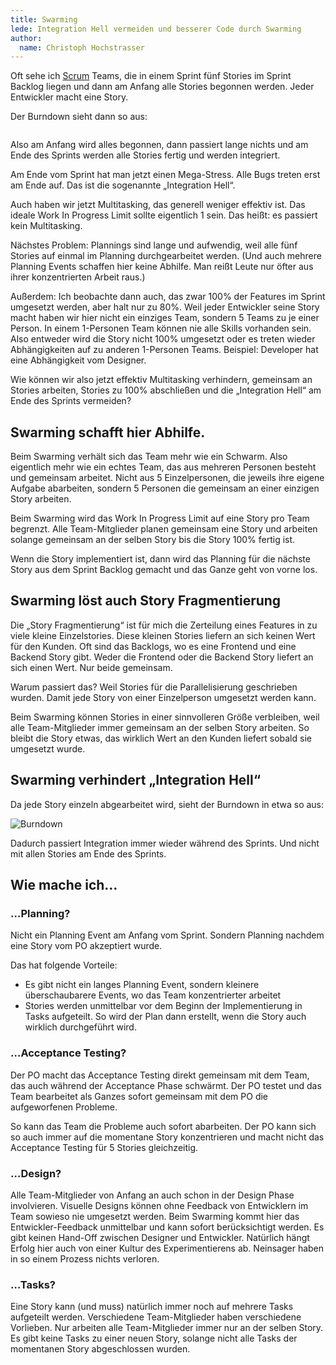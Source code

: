 ```yaml
---
title: Swarming
lede: Integration Hell vermeiden und besserer Code durch Swarming
author:
  name: Christoph Hochstrasser
---
```


Oft sehe ich [Scrum](/kb/scrum) Teams, die in einem Sprint fünf Stories im Sprint Backlog liegen und dann am Anfang alle Stories begonnen werden. Jeder Entwickler macht eine Story.

Der Burndown sieht dann so aus:

<img src='https://assets.better.co.at/images/Integration%20Hell.jpeg' alt='' />

Also am Anfang wird alles begonnen, dann passiert lange nichts und am Ende des Sprints werden alle Stories fertig und werden integriert.

Am Ende vom Sprint hat man jetzt einen Mega-Stress. Alle Bugs treten erst am Ende auf. Das ist die sogenannte „Integration Hell“.

Auch haben wir jetzt Multitasking, das generell weniger effektiv ist. Das ideale Work In Progress Limit sollte eigentlich 1 sein. Das heißt: es passiert kein Multitasking.

Nächstes Problem: Plannings sind lange und aufwendig, weil alle fünf Stories auf einmal im Planning durchgearbeitet werden. (Und auch mehrere Planning Events schaffen hier keine Abhilfe. Man reißt Leute nur öfter aus ihrer konzentrierten Arbeit raus.)

Außerdem: Ich beobachte dann auch, das zwar 100% der Features im Sprint umgesetzt werden, aber halt nur zu 80%. Weil jeder Entwickler seine Story macht haben wir hier nicht ein einziges Team, sondern 5 Teams zu je einer Person. In einem 1-Personen Team können nie alle Skills vorhanden sein. Also entweder wird die Story nicht 100% umgesetzt oder es treten wieder Abhängigkeiten auf zu anderen 1-Personen Teams. Beispiel: Developer hat eine Abhängigkeit vom Designer.

Wie können wir also jetzt effektiv Multitasking verhindern, gemeinsam an Stories arbeiten, Stories zu 100% abschließen und die „Integration Hell“ am Ende des Sprints vermeiden?

## Swarming schafft hier Abhilfe.

Beim Swarming verhält sich das Team mehr wie ein Schwarm. Also eigentlich mehr wie ein echtes Team, das aus mehreren Personen besteht und gemeinsam arbeitet. Nicht aus 5 Einzelpersonen, die jeweils ihre eigene Aufgabe abarbeiten, sondern 5 Personen die gemeinsam an einer einzigen Story arbeiten.

Beim Swarming wird das Work In Progress Limit auf eine Story pro Team begrenzt. Alle Team-Mitglieder planen gemeinsam eine Story und arbeiten solange gemeinsam an der selben Story bis die Story 100% fertig ist.

Wenn die Story implementiert ist, dann wird das Planning für die nächste Story aus dem Sprint Backlog gemacht und das Ganze geht von vorne los.

## Swarming löst auch Story Fragmentierung

Die „Story Fragmentierung“ ist für mich die Zerteilung eines Features in zu viele kleine Einzelstories. Diese kleinen Stories liefern an sich keinen Wert für den Kunden. Oft sind das Backlogs, wo es eine Frontend und eine Backend Story gibt. Weder die Frontend oder die Backend Story liefert an sich einen Wert. Nur beide gemeinsam.

Warum passiert das? Weil Stories für die Parallelisierung geschrieben wurden. Damit jede Story von einer Einzelperson umgesetzt werden kann.

Beim Swarming können Stories in einer sinnvolleren Größe verbleiben, weil alle Team-Mitglieder immer gemeinsam an der selben Story arbeiten. So bleibt die Story etwas, das wirklich Wert an den Kunden liefert sobald sie umgesetzt wurde.

## Swarming verhindert „Integration Hell“

Da jede Story einzeln abgearbeitet wird, sieht der Burndown in etwa so aus:

<img src="https://assets.better.co.at/images/Burndown.jpeg" alt="Burndown">

Dadurch passiert Integration immer wieder während des Sprints. Und nicht mit allen Stories am Ende des Sprints.

## Wie mache ich…

### …Planning?

Nicht ein Planning Event am Anfang vom Sprint. Sondern Planning nachdem eine Story vom PO akzeptiert wurde.

Das hat folgende Vorteile:

- Es gibt nicht ein langes Planning Event, sondern kleinere überschaubarere Events, wo das Team konzentrierter arbeitet
- Stories werden unmittelbar vor dem Beginn der Implementierung in Tasks aufgeteilt. So wird der Plan dann erstellt, wenn die Story auch wirklich durchgeführt wird.

### …Acceptance Testing?

Der PO macht das Acceptance Testing direkt gemeinsam mit dem Team, das auch während der Acceptance Phase schwärmt. Der PO testet und das Team bearbeitet als Ganzes sofort gemeinsam mit dem PO die aufgeworfenen Probleme.

So kann das Team die Probleme auch sofort abarbeiten. Der PO kann sich so auch immer auf die momentane Story konzentrieren und macht nicht das Acceptance Testing für 5 Stories gleichzeitig.

### …Design?

Alle Team-Mitglieder von Anfang an auch schon in der Design Phase involvieren. Visuelle Designs können ohne Feedback von Entwicklern im Team sowieso nie umgesetzt werden. Beim Swarming kommt hier das Entwickler-Feedback unmittelbar und kann sofort berücksichtigt werden. Es gibt keinen Hand-Off zwischen Designer und Entwickler. Natürlich hängt Erfolg hier auch von einer Kultur des Experimentierens ab. Neinsager haben in so einem Prozess nichts verloren.

### …Tasks?

Eine Story kann (und muss) natürlich immer noch auf mehrere Tasks aufgeteilt werden. Verschiedene Team-Mitglieder haben verschiedene Vorlieben. Nur arbeiten alle Team-Mitglieder immer nur an der selben Story. Es gibt keine Tasks zu einer neuen Story, solange nicht alle Tasks der momentanen Story abgeschlossen wurden.

